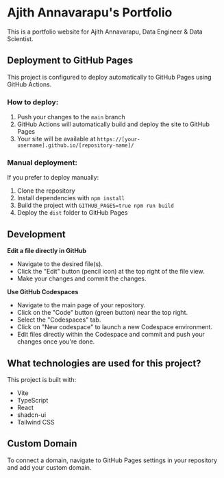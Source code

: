 
# Ajith Annavarapu's Portfolio

This is a portfolio website for Ajith Annavarapu, Data Engineer & Data Scientist.

## Deployment to GitHub Pages

This project is configured to deploy automatically to GitHub Pages using GitHub Actions.

### How to deploy:

1. Push your changes to the `main` branch
2. GitHub Actions will automatically build and deploy the site to GitHub Pages
3. Your site will be available at `https://[your-username].github.io/[repository-name]/`

### Manual deployment:

If you prefer to deploy manually:

1. Clone the repository
2. Install dependencies with `npm install`
3. Build the project with `GITHUB_PAGES=true npm run build`
4. Deploy the `dist` folder to GitHub Pages

## Development

**Edit a file directly in GitHub**

- Navigate to the desired file(s).
- Click the "Edit" button (pencil icon) at the top right of the file view.
- Make your changes and commit the changes.

**Use GitHub Codespaces**

- Navigate to the main page of your repository.
- Click on the "Code" button (green button) near the top right.
- Select the "Codespaces" tab.
- Click on "New codespace" to launch a new Codespace environment.
- Edit files directly within the Codespace and commit and push your changes once you're done.

## What technologies are used for this project?

This project is built with:

- Vite
- TypeScript
- React
- shadcn-ui
- Tailwind CSS

## Custom Domain

To connect a domain, navigate to GitHub Pages settings in your repository and add your custom domain.
